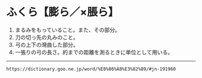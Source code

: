# ふくら【膨ら／×脹ら】

1.  まるみをもっていること。また、その部分。
2.  刀の切っ先の丸みのこと。
3.  弓の上下の灣曲した部分。
4.  一張りの弓の長さ。的までの距離を測るときに単位として用いる。

---
`https://dictionary.goo.ne.jp/word/%E8%86%A8%E3%82%89/#jn-191960`